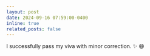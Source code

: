 ```yaml
---
layout: post
date: 2024-09-16 07:59:00-0400
inline: true
related_posts: false
---
```


I successfully pass my viva with minor correction. :sparkles: :smile:
